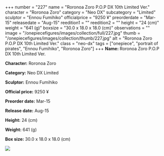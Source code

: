 +++
number = "227"
name = "Roronoa Zoro P.O.P DX 10th Limited Ver."
character = "Roronoa Zoro"
category = "Neo DX"
subcategory = "Limited"
sculptor = "Ennou Fumihiko"
officialprice = "9250 ¥"
preorderdate = "Mar-15"
releasedate = "Aug-15"
reedition1 = ""
reedition2 = ""
height = "24 (cm)"
weight = "641 (g)"
boxsize = "30.0 x 18.0 x 18.0 (cm)"
observations = ""
image = "/onepiecefigures/images/collection/full/227.jpg"
thumb = "/onepiecefigures/images/collection/thumb/227.jpg"
alt = "Roronoa Zoro P.O.P DX 10th Limited Ver."
class = "neo-dx"
tags = ["onepiece", "portrait of pirates", "Ennou Fumihiko", "Roronoa Zoro"]
+++
**Name:** Roronoa Zoro P.O.P DX 10th Limited Ver.

**Character:** Roronoa Zoro

**Category:** Neo DX  Limited 

**Sculptor:** Ennou Fumihiko

**Official price:** 9250 ¥

**Preorder date:** Mar-15

**Release date:** Aug-15

**Height:** 24 (cm)

**Weight:** 641 (g)

**Box size:** 30.0 x 18.0 x 18.0 (cm)

<img src="/onepiecefigures/images/collection/thumb/227.jpg">